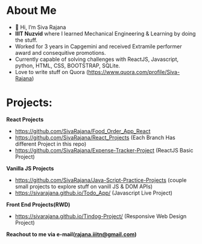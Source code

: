 # About Me
- 👋 Hi, I’m Siva Rajana
- **IIIT Nuzvid** where I learned Mechanical Engineering & Learning by doing the stuff.
- Worked for 3 years in Capgemini and received Extramile performer award and consequitive promotions.
- Currently capable of solving challenges with ReactJS, Javascript, python, HTML, CSS, BOOTSTRAP, SQLite.
- Love to write stuff on Quora (https://www.quora.com/profile/Siva-Rajana)
# **Projects**: 

  **React Projects**
-  https://github.com/SivaRajana/Food_Order_App_React
-  https://github.com/SivaRajana/React_Projects (Each Branch Has different Project in this repo)
-  https://github.com/SivaRajana/Expense-Tracker-Project (ReactJS Basic Project)

  **Vanilla JS Projects**
-  https://github.com/SivaRajana/Java-Script-Practice-Projects (couple small projects to explore stuff on vanill JS & DOM APIs)
-  https://sivarajana.github.io/Todo_App/ (Javascript Live Project)


  **Front End Projects(RWD)**
-  https://sivarajana.github.io/Tindog-Project/ (Responsive Web Design Project)

**Reachout to me via e-mail(rajana.iiitn@gmail.com)**
